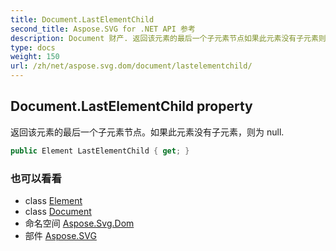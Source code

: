 ```yaml
---
title: Document.LastElementChild
second_title: Aspose.SVG for .NET API 参考
description: Document 财产. 返回该元素的最后一个子元素节点如果此元素没有子元素则为 null.
type: docs
weight: 150
url: /zh/net/aspose.svg.dom/document/lastelementchild/
---
```

## Document.LastElementChild property

返回该元素的最后一个子元素节点。如果此元素没有子元素，则为 null.

```csharp
public Element LastElementChild { get; }
```

### 也可以看看

* class [Element](../../element/)
* class [Document](../)
* 命名空间 [Aspose.Svg.Dom](../../document/)
* 部件 [Aspose.SVG](../../../)


